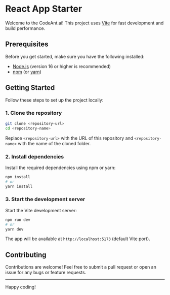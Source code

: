 # React App Starter

Welcome to the CodeAnt.ai! This project uses [Vite](https://vitejs.dev/) for fast development and build performance.

## Prerequisites

Before you get started, make sure you have the following installed:

- [Node.js](https://nodejs.org/) (version 16 or higher is recommended)
- [npm](https://www.npmjs.com/) (or [yarn](https://yarnpkg.com/))

## Getting Started

Follow these steps to set up the project locally:

### 1. Clone the repository

```bash
git clone <repository-url>
cd <repository-name>
```

Replace `<repository-url>` with the URL of this repository and `<repository-name>` with the name of the cloned folder.

### 2. Install dependencies

Install the required dependencies using npm or yarn:

```bash
npm install
# or
yarn install
```

### 3. Start the development server

Start the Vite development server:

```bash
npm run dev
# or
yarn dev
```

The app will be available at `http://localhost:5173` (default Vite port).

## Contributing

Contributions are welcome! Feel free to submit a pull request or open an issue for any bugs or feature requests.

---

Happy coding!